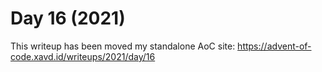 # Day 16 (2021)

This writeup has been moved my standalone AoC site: https://advent-of-code.xavd.id/writeups/2021/day/16

